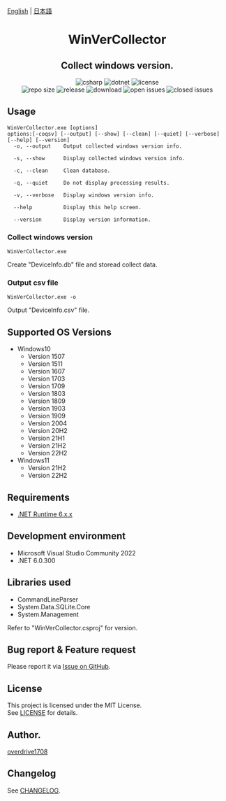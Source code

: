 [English](README.md) | [日本語](README.ja.md)

<h1 align="center">
    WinVerCollector
</h1>

<h2 align="center">
    Collect windows version.
</h2>

<div align="center">
    <img alt="csharp" src="https://img.shields.io/badge/csharp-blue.svg?style=plastic&logo=csharp">
    <img alt="dotnet" src="https://img.shields.io/badge/.NET-blue.svg?style=plastic&logo=dotnet">
    <img alt="license" src="https://img.shields.io/github/license/overdrive1708/WinVerCollector?style=plastic">
    <br>
    <img alt="repo size" src="https://img.shields.io/github/repo-size/overdrive1708/WinVerCollector?style=plastic&logo=github">
    <img alt="release" src="https://img.shields.io/github/release/overdrive1708/WinVerCollector?style=plastic&logo=github">
    <img alt="download" src="https://img.shields.io/github/downloads/overdrive1708/WinVerCollector/total?style=plastic&logo=github&color=brightgreen">
    <img alt="open issues" src="https://img.shields.io/github/issues-raw/overdrive1708/WinVerCollector?style=plastic&logo=github&color=brightgreen">
    <img alt="closed issues" src="https://img.shields.io/github/issues-closed-raw/overdrive1708/WinVerCollector?style=plastic&logo=github&color=brightgreen">
</div>

## Usage
```
WinVerCollector.exe [options]
options:[-coqsv] [--output] [--show] [--clean] [--quiet] [--verbose] [--help] [--version]
  -o, --output    Output collected windows version info.

  -s, --show      Display collected windows version info.

  -c, --clean     Clean database.

  -q, --quiet     Do not display processing results.

  -v, --verbose   Display windows version info.

  --help          Display this help screen.

  --version       Display version information.
```
### Collect windows version
```
WinVerCollector.exe
```
Create "DeviceInfo.db" file and storead collect data.
### Output csv file
```
WinVerCollector.exe -o
```
Output "DeviceInfo.csv" file.

## Supported OS Versions
- Windows10
  - Version 1507
  - Version 1511
  - Version 1607
  - Version 1703
  - Version 1709
  - Version 1803
  - Version 1809
  - Version 1903
  - Version 1909
  - Version 2004
  - Version 20H2
  - Version 21H1
  - Version 21H2
  - Version 22H2
- Windows11
  - Version 21H2
  - Version 22H2

## Requirements
- [.NET Runtime 6.x.x](https://dotnet.microsoft.com/en-us/download/dotnet/6.0)

## Development environment
- Microsoft Visual Studio Community 2022
- .NET 6.0.300

## Libraries used
- CommandLineParser
- System.Data.SQLite.Core
- System.Management

Refer to "WinVerCollector.csproj" for version.

## Bug report & Feature request
Please report it via [Issue on GitHub](https://github.com/overdrive1708/WinVerCollector/issues/new/choose).

## License
This project is licensed under the MIT License.  
See [LICENSE](LICENSE) for details.

## Author.
[overdrive1708](https://github.com/overdrive1708)

## Changelog
See [CHANGELOG](CHANGELOG.md).
